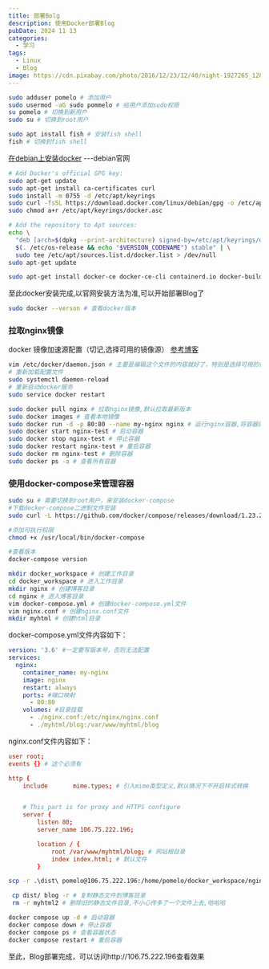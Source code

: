 ```yaml
---
title: 部署Bolg
description: 使用Docker部署Blog
pubDate: 2024 11 13
categories:
  - 学习
tags:
  - Linux
  - Blog
image: https://cdn.pixabay.com/photo/2016/12/23/12/40/night-1927265_1280.jpg
---
```

```bash
sudo adduser pomelo # 添加用户
sudo usermod -aG sudo pommelo # 给用户添加sudo权限
su pomelo # 切换到新用户
sudo su # 切换到root用户
```
```bash
sudo apt install fish # 安装fish shell
fish # 切换到fish shell
```
[在debian上安装docker](https://docs.docker.com/engine/install/debian/)  ---debian官网
```bash
# Add Docker's official GPG key:
sudo apt-get update
sudo apt-get install ca-certificates curl
sudo install -m 0755 -d /etc/apt/keyrings
sudo curl -fsSL https://download.docker.com/linux/debian/gpg -o /etc/apt/keyrings/docker.asc
sudo chmod a+r /etc/apt/keyrings/docker.asc

# Add the repository to Apt sources:
echo \
  "deb [arch=$(dpkg --print-architecture) signed-by=/etc/apt/keyrings/docker.asc] https://download.docker.com/linux/debian \
  $(. /etc/os-release && echo "$VERSION_CODENAME") stable" | \
  sudo tee /etc/apt/sources.list.d/docker.list > /dev/null
sudo apt-get update
```
```bash
sudo apt-get install docker-ce docker-ce-cli containerd.io docker-buildx-plugin docker-compose-plugin
```
至此docker安装完成,以官网安装方法为准,可以开始部署Blog了
```bash
sudo docker --verson # 查看docker版本
```
### 拉取nginx镜像
docker 镜像加速源配置（切记,选择可用的镜像源）
[参考博客](https://blog.csdn.net/llc580231/article/details/139979603)
```bash
vim /etc/docker/daemon.json # 主要是编辑这个文件的内容就好了，特别是选择可用的镜像源，当时找了好久
# 重新加载配置文件
sudo systemctl daemon-reload
# 重新启动docker服务
sudo service docker restart
```
```bash
sudo docker pull nginx # 拉取nginx镜像,默认拉取最新版本
sudo docker images # 查看本地镜像
sudo docker run -d -p 80:80 --name my-nginx nginx # 运行nginx容器,将容器的80端口映射到主机的80端口,命名为nginx-test
sudo docker start nginx-test # 启动容器
sudo docker stop nginx-test # 停止容器
sudo docker restart nginx-test # 重启容器
sudo docker rm nginx-test # 删除容器
sudo docker ps -a # 查看所有容器
```
### 使用docker-compose来管理容器
```bash
sudo su # 需要切换到root用户，来安装docker-compose
#下载docker-compose二进制文件安装
sudo curl -L https://github.com/docker/compose/releases/download/1.23.2/run.sh > /usr/local/bin/docker-compose

#添加可执行权限
chmod +x /usr/local/bin/docker-compose

#查看版本
docker-compose version
```
```bash
mkdir docker_workspace # 创建工作目录
cd docker_workspace # 进入工作目录
mkdir nginx # 创建博客目录
cd nginx # 进入博客目录
vim docker-compose.yml # 创建docker-compose.yml文件
vim nginx.conf # 创建nginx.conf文件
mkdir myhtml # 创建html目录
```
docker-compose.yml文件内容如下：
```yaml
version: '3.6' #一定要写版本号，否则无法配置
services:
  nginx:
    container_name: my-nginx
    image: nginx
    restart: always
    ports: #端口映射
      - 80:80
    volumes: #目录挂载
      - ./nginx.conf:/etc/nginx/nginx.conf
      - ./myhtml/blog:/var/www/myhtml/blog
```
nginx.conf文件内容如下：
```conf
user root;
events {} # 这个必须有

http {
    include       mime.types; # 引入mime类型定义,默认情况下不开启样式转换


    # This part is for proxy and HTTPS configure
    server {
        listen 80;
        server_name 106.75.222.196;

        location / {
            root /var/www/myhtml/blog; # 网站根目录
            index index.html; # 默认文件
        }
```
```bash
scp -r .\dist\ pomelo@106.75.222.196:/home/pomelo/docker_workspace/nginx/myhtml # 上传静态文件到远程服务器
```
```bash
 cp dist/ blog -r # 复制静态文件到博客目录
 rm -r myhtml2 # 删除旧的静态文件目录,不小心传多了一个文件上去,哈哈哈
 ```
```bash
docker compose up -d # 启动容器
docker compose down # 停止容器
docker compose ps # 查看容器状态
docker compose restart # 重启容器
```
至此，Blog部署完成，可以访问http://106.75.222.196查看效果


